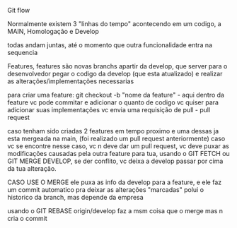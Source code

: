 Git flow

Normalmente existem 3 "linhas do tempo" acontecendo em um codigo, a MAIN, Homologação e Develop

todas andam juntas, até o momento que outra funcionalidade entra na sequencia

Features, features são novas branchs apartir da develop, que server para o desenvolvedor pegar o codigo da develop (que esta atualizado) e realizar as alterações/implementações necessarias

para criar uma feature:
git checkout -b "nome da feature" - aqui dentro da feature vc pode commitar e adicionar o quanto de codigo vc quiser
para adicionar suas implementações vc envia uma requisição de pull - pull request

caso tenham sido criadas 2 features em tempo proximo e uma dessas ja esta mergeada na main, (foi realizado um pull request anteriormente) caso vc se encontre nesse caso, vc n deve dar um pull request, vc deve puxar as modificações causadas pela outra feature para tua, usando o GIT FETCH ou GIT MERGE DEVELOP, se der conflito, vc deixa a develop passar por cima da tua alteração.

CASO USE O MERGE ele puxa as info da develop para a feature, e ele faz um commit automatico pra deixar as alterações "marcadas"
polui o historico da branch, mas depende da empresa

usando o GIT REBASE origin/develop faz a msm coisa que o merge mas n cria o commit